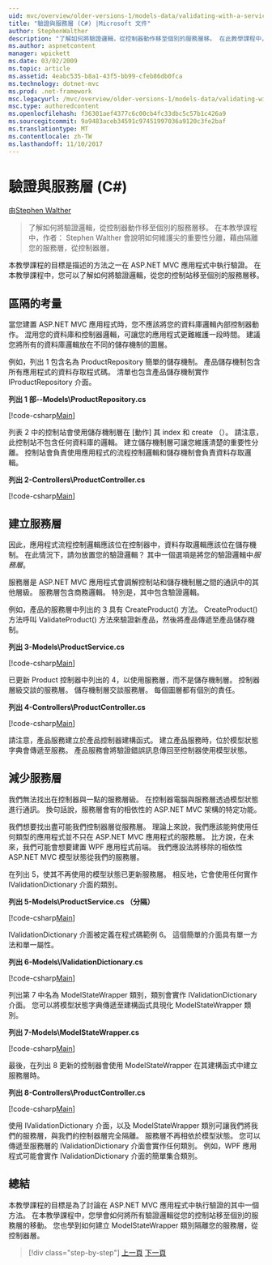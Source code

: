 ```yaml
---
uid: mvc/overview/older-versions-1/models-data/validating-with-a-service-layer-cs
title: "驗證與服務層 (C#) |Microsoft 文件"
author: StephenWalther
description: "了解如何將驗證邏輯，從控制器動作移至個別的服務層移。 在此教學課程中，說明作者： Stephen Walther 如何您..."
ms.author: aspnetcontent
manager: wpickett
ms.date: 03/02/2009
ms.topic: article
ms.assetid: 4eabc535-b8a1-43f5-bb99-cfeb86db0fca
ms.technology: dotnet-mvc
ms.prod: .net-framework
msc.legacyurl: /mvc/overview/older-versions-1/models-data/validating-with-a-service-layer-cs
msc.type: authoredcontent
ms.openlocfilehash: f36301aef4377c6c00cb4fc33dbc5c57b1c426a9
ms.sourcegitcommit: 9a9483aceb34591c97451997036a9120c3fe2baf
ms.translationtype: MT
ms.contentlocale: zh-TW
ms.lasthandoff: 11/10/2017
---
```

<a name="validating-with-a-service-layer-c"></a>驗證與服務層 (C#)
====================
由[Stephen Walther](https://github.com/StephenWalther)

> 了解如何將驗證邏輯，從控制器動作移至個別的服務層移。 在本教學課程中，作者： Stephen Walther 會說明如何維護尖的重要性分離，藉由隔離您的服務層，從控制器層。


本教學課程的目標是描述的方法之一在 ASP.NET MVC 應用程式中執行驗證。 在本教學課程中，您可以了解如何將驗證邏輯，從您的控制站移至個別的服務層移。

## <a name="separating-concerns"></a>區隔的考量

當您建置 ASP.NET MVC 應用程式時，您不應該將您的資料庫邏輯內部控制器動作。 混用您的資料庫和控制器邏輯，可讓您的應用程式更難維護一段時間。 建議您將所有的資料庫邏輯放在不同的儲存機制的圖層。

例如，列出 1 包含名為 ProductRepository 簡單的儲存機制。 產品儲存機制包含所有應用程式的資料存取程式碼。 清單也包含產品儲存機制實作 IProductRepository 介面。

**列出 1 部--Models\ProductRepository.cs**

[!code-csharp[Main](validating-with-a-service-layer-cs/samples/sample1.cs)]

列表 2 中的控制站會使用儲存機制層在 [動作] 其 index 和 create （）。 請注意，此控制站不包含任何資料庫的邏輯。 建立儲存機制層可讓您維護清楚的重要性分離。 控制站會負責使用應用程式的流程控制邏輯和儲存機制會負責資料存取邏輯。

**列出 2-Controllers\ProductController.cs**

[!code-csharp[Main](validating-with-a-service-layer-cs/samples/sample2.cs)]

## <a name="creating-a-service-layer"></a>建立服務層

因此，應用程式流程控制邏輯應該位在控制器中，資料存取邏輯應該位在儲存機制。 在此情況下，請勿放置您的驗證邏輯？ 其中一個選項是將您的驗證邏輯中*服務層*。

服務層是 ASP.NET MVC 應用程式會調解控制站和儲存機制層之間的通訊中的其他層級。 服務層包含商務邏輯。 特別是，其中包含驗證邏輯。

例如，產品的服務層中列出的 3 具有 CreateProduct() 方法。 CreateProduct() 方法呼叫 ValidateProduct() 方法來驗證新產品，然後將產品傳遞至產品儲存機制。

**列出 3-Models\ProductService.cs**

[!code-csharp[Main](validating-with-a-service-layer-cs/samples/sample3.cs)]

已更新 Product 控制器中列出的 4，以使用服務層，而不是儲存機制層。 控制器層級交談的服務層。 儲存機制層交談服務層。 每個圖層都有個別的責任。

**列出 4-Controllers\ProductController.cs**

[!code-csharp[Main](validating-with-a-service-layer-cs/samples/sample4.cs)]

請注意，產品服務建立於產品控制器建構函式。 建立產品服務時，位於模型狀態字典會傳遞至服務。 產品服務會將驗證錯誤訊息傳回至控制器使用模型狀態。

## <a name="decoupling-the-service-layer"></a>減少服務層

我們無法找出在控制器與一點的服務層級。 在控制器電腦與服務層透過模型狀態進行通訊。 換句話說，服務層會有的相依性的 ASP.NET MVC 架構的特定功能。

我們想要找出盡可能我們控制器層從服務層。 理論上來說，我們應該能夠使用任何類型的應用程式並不只在 ASP.NET MVC 應用程式的服務層。 比方說，在未來，我們可能會想要建置 WPF 應用程式前端。 我們應設法將移除的相依性 ASP.NET MVC 模型狀態從我們的服務層。

在列出 5，使其不再使用的模型狀態已更新服務層。 相反地，它會使用任何實作 IValidationDictionary 介面的類別。

**列出 5-Models\ProductService.cs （分隔）**

[!code-csharp[Main](validating-with-a-service-layer-cs/samples/sample5.cs)]

IValidationDictionary 介面被定義在程式碼範例 6。 這個簡單的介面具有單一方法和單一屬性。

**列出 6-Models\IValidationDictionary.cs**

[!code-csharp[Main](validating-with-a-service-layer-cs/samples/sample6.cs)]

列出第 7 中名為 ModelStateWrapper 類別，類別會實作 IValidationDictionary 介面。 您可以將模型狀態字典傳遞至建構函式具現化 ModelStateWrapper 類別。

**列出 7-Models\ModelStateWrapper.cs**

[!code-csharp[Main](validating-with-a-service-layer-cs/samples/sample7.cs)]

最後，在列出 8 更新的控制器會使用 ModelStateWrapper 在其建構函式中建立服務層時。

**列出 8-Controllers\ProductController.cs**

[!code-csharp[Main](validating-with-a-service-layer-cs/samples/sample8.cs)]

使用 IValidationDictionary 介面，以及 ModelStateWrapper 類別可讓我們將我們的服務層，與我們的控制器層完全隔離。 服務層不再相依於模型狀態。 您可以傳遞至服務層的 IValidationDictionary 介面會實作任何類別。 例如，WPF 應用程式可能會實作 IValidationDictionary 介面的簡單集合類別。

## <a name="summary"></a>總結

本教學課程的目標是為了討論在 ASP.NET MVC 應用程式中執行驗證的其中一個方法。 在本教學課程中，您學會如何將所有驗證邏輯從您的控制站移至個別的服務層的移動。 您也學到如何建立 ModelStateWrapper 類別隔離您的服務層，從控制器層。

>[!div class="step-by-step"]
[上一頁](validating-with-the-idataerrorinfo-interface-cs.md)
[下一頁](validation-with-the-data-annotation-validators-cs.md)

